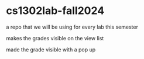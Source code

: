 # cs1302lab-fall2024
a repo that we will be using for every lab this semester


makes the grades visible on the view list 

made the grade visible with a pop up